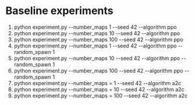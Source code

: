 # Baseline experiments

1. python experiment.py --number_maps 1  --seed 42 --algorithm ppo
1. python experiment.py --number_maps 10 --seed 42 --algorithm ppo
1. python experiment.py --number_maps 100 --seed 42 --algorithm ppo
1. python experiment.py --number_maps 1  --seed 42 --algorithm ppo --random_spawn 1
1. python experiment.py --number_maps 10 --seed 42 --algorithm ppo --random_spawn 1
1. python experiment.py --number_maps 100 --seed 42 --algorithm ppo --random_spawn 1
1. python experiment.py --number_maps = 1  --seed 42 --algorithm a2c
1. python experiment.py --number_maps = 10 --seed 42 --algorithm a2c
1. python experiment.py --number_maps = 100 --seed 42 --algorithm a2c
